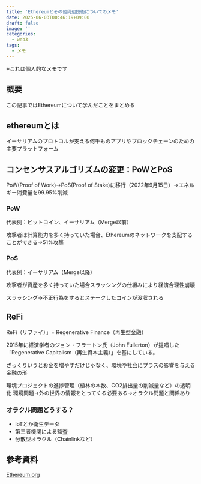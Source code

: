```yaml
---
title: 'Ethereumとその他周辺技術についてのメモ'
date: 2025-06-03T00:46:19+09:00
draft: false
image: ''
categories:
  - web3
tags:
  - メモ
---
```


※これは個人的なメモです

## 概要
この記事ではEthereumについて学んだことをまとめる

## ethereumとは
イーサリアムのプロトコルが支える何千ものアプリやブロックチェーンのための主要プラットフォーム

##  コンセンサスアルゴリズムの変更：PoWとPoS

PoW(Proof of Work)→PoS(Proof of Stake)に移行（2022年9月15日）→エネルギー消費量を99.95%削減

### PoW

代表例：ビットコイン、イーサリアム（Merge以前）

攻撃者は計算能力を多く持っていた場合、Ethereumのネットワークを支配することができる→51%攻撃

### PoS

代表例：イーサリアム（Merge以降）

攻撃者が資産を多く持っていた場合スラッシングの仕組みにより経済合理性崩壊

スラッシング→不正行為をするとステークしたコインが没収される

## ReFi
ReFi（リファイ）」= Regenerative Finance（再生型金融）

2015年に経済学者のジョン・フラートン氏（John Fullerton）が提唱した「Regenerative Capitalism（再生資本主義）」を基にしている。

ざっくりいうとお金を増やすだけじゃなく、環境や社会にプラスの影響を与える金融の形

環境プロジェクトの進捗管理（植林の本数、CO2排出量の削減量など）の透明化
環境問題→外の世界の情報をとってくる必要ある→オラクル問題と関係あり

### オラクル問題どうする？
- IoTとか衛生データ
- 第三者機関による監査
- 分散型オラクル（Chainlinkなど）

## 参考資料
[Ethereum.org](https://ethereum.org/ja/)